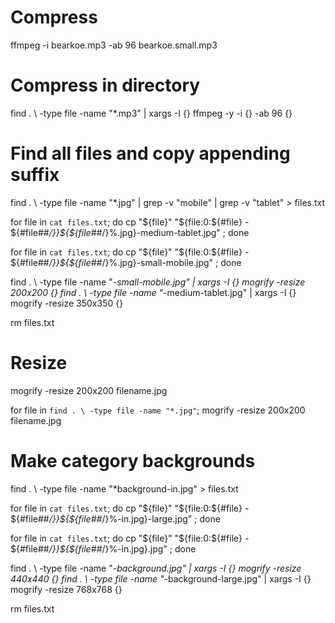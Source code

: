 ﻿# Compress

ffmpeg -i bearkoe.mp3 -ab 96 bearkoe.small.mp3

# Compress in directory

find . \ -type file -name "*.mp3" | xargs -I {} ffmpeg -y -i {} -ab 96 {}


# Find all files and copy appending suffix
find . \ -type file -name "*.jpg" | grep -v "mobile" | grep -v "tablet" > files.txt

for file in `cat files.txt`;
    do cp "${file}" "${file:0:${#file} - ${#file##*/}}${${file##*/}%.jpg}-medium-tablet.jpg"  ;
done

for file in `cat files.txt`;
    do cp "${file}" "${file:0:${#file} - ${#file##*/}}${${file##*/}%.jpg}-small-mobile.jpg"  ;
done

find . \ -type file -name "*-small-mobile.jpg" | xargs -I {} mogrify -resize 200x200 {}
find . \ -type file -name "*-medium-tablet.jpg" | xargs -I {} mogrify -resize 350x350 {}

rm files.txt

# Resize

mogrify -resize 200x200 filename.jpg


for file in `find . \ -type file -name "*.jpg"`;
    mogrify -resize 200x200 filename.jpg


# Make category backgrounds

find . \ -type file -name "*background-in.jpg" > files.txt

for file in `cat files.txt`;
    do cp "${file}" "${file:0:${#file} - ${#file##*/}}${${file##*/}%-in.jpg}-large.jpg"  ;
done

for file in `cat files.txt`;
    do cp "${file}" "${file:0:${#file} - ${#file##*/}}${${file##*/}%-in.jpg}.jpg"  ;
done

find . \ -type file -name "*-background.jpg" | xargs -I {} mogrify -resize 440x440 {}
find . \ -type file -name "*-background-large.jpg" | xargs -I {} mogrify -resize 768x768 {}

rm files.txt
